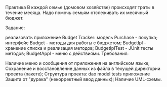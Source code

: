 Практика
В каждой семье (домовом хозяйстве) происходят траты в течение месяца. Надо помочь семьям отслеживать 
их месячный бюджет.

Задание:

реализовать приложение Budget Tracker:
модель Purchase - покупка;
интерфейс Budget - методы для работы с бюджетом;
BudgetIpl - хранение списка и реализация методов;
BudgetIplTest - JUnit тесты методов;
BudgetAppl - меню с действиями.
Требования:

Наличие меню и сообщения от приложения на английском языке;
Сохранение и восстановление данных из файла в текущей директории проекта (пакете);
Структура проекта:
dao
model
tests
приложение
Защита от "дурака" (некорректный ввод данных);
Наличие UML-схемы.
